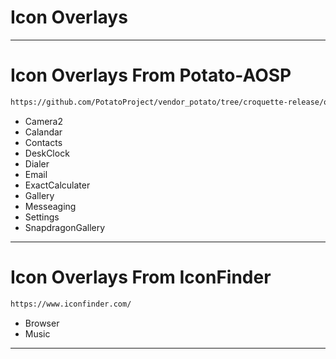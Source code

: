 # Icon Overlays #
-----------------------------------------------------------------------------
# Icon Overlays From Potato-AOSP #
```bash
https://github.com/PotatoProject/vendor_potato/tree/croquette-release/overlay/common/packages/apps
```
* Camera2
* Calandar
* Contacts
* DeskClock
* Dialer
* Email
* ExactCalculater
* Gallery 
* Messeaging
* Settings
* SnapdragonGallery
-----------------------------------------------------------------------------
# Icon Overlays From IconFinder
```bash
https://www.iconfinder.com/
```
* Browser
* Music
-----------------------------------------------------------------------------
